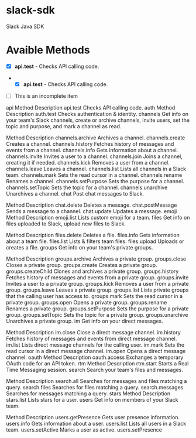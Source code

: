 # slack-sdk
Slack Java SDK

# Avaible Methods
- [x] **api.test** - Checks API calling code.
- - [x] **api.test** - Checks API calling code.
- [ ] This is an incomplete item

api
Method	Description
api.test
Checks API calling code.
auth
Method	Description
auth.test
Checks authentication & identity.
channels
Get info on your team's Slack channels, create or archive channels, invite users, set the topic and purpose, and mark a channel as read.

Method	Description
channels.archive
Archives a channel.
channels.create
Creates a channel.
channels.history
Fetches history of messages and events from a channel.
channels.info
Gets information about a channel.
channels.invite
Invites a user to a channel.
channels.join
Joins a channel, creating it if needed.
channels.kick
Removes a user from a channel.
channels.leave
Leaves a channel.
channels.list
Lists all channels in a Slack team.
channels.mark
Sets the read cursor in a channel.
channels.rename
Renames a channel.
channels.setPurpose
Sets the purpose for a channel.
channels.setTopic
Sets the topic for a channel.
channels.unarchive
Unarchives a channel.
chat
Post chat messages to Slack.

Method	Description
chat.delete
Deletes a message.
chat.postMessage
Sends a message to a channel.
chat.update
Updates a message.
emoji
Method	Description
emoji.list
Lists custom emoji for a team.
files
Get info on files uploaded to Slack, upload new files to Slack.

Method	Description
files.delete
Deletes a file.
files.info
Gets information about a team file.
files.list
Lists & filters team files.
files.upload
Uploads or creates a file.
groups
Get info on your team's private groups.

Method	Description
groups.archive
Archives a private group.
groups.close
Closes a private group.
groups.create
Creates a private group.
groups.createChild
Clones and archives a private group.
groups.history
Fetches history of messages and events from a private group.
groups.invite
Invites a user to a private group.
groups.kick
Removes a user from a private group.
groups.leave
Leaves a private group.
groups.list
Lists private groups that the calling user has access to.
groups.mark
Sets the read cursor in a private group.
groups.open
Opens a private group.
groups.rename
Renames a private group.
groups.setPurpose
Sets the purpose for a private group.
groups.setTopic
Sets the topic for a private group.
groups.unarchive
Unarchives a private group.
im
Get info on your direct messages.

Method	Description
im.close
Close a direct message channel.
im.history
Fetches history of messages and events from direct message channel.
im.list
Lists direct message channels for the calling user.
im.mark
Sets the read cursor in a direct message channel.
im.open
Opens a direct message channel.
oauth
Method	Description
oauth.access
Exchanges a temporary OAuth code for an API token.
rtm
Method	Description
rtm.start
Starts a Real Time Messaging session.
search
Search your team's files and messages.


Method	Description
search.all
Searches for messages and files matching a query.
search.files
Searches for files matching a query.
search.messages
Searches for messages matching a query.
stars
Method	Description
stars.list
Lists stars for a user.
users
Get info on members of your Slack team.

Method	Description
users.getPresence
Gets user presence information.
users.info
Gets information about a user.
users.list
Lists all users in a Slack team.
users.setActive
Marks a user as active.
users.setPresence
